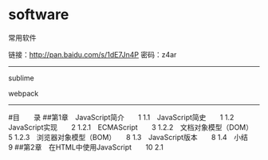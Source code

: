 # software
常用软件


链接：http://pan.baidu.com/s/1dE7Jn4P 密码：z4ar


---
sublime

webpack

---


#目　　录
##第1章　JavaScript简介　　1
1.1　JavaScript简史　　1
1.2　JavaScript实现　　2
1.2.1　ECMAScript　　3
1.2.2　文档对象模型（DOM）　　5
1.2.3　浏览器对象模型（BOM）　　8
1.3　JavaScript版本　　8
1.4　小结　　9
##第2章　在HTML中使用JavaScript　　10
2.1　<script>元素　　10
2.1.1　标签的位置　　12
2.1.2　延迟脚本　　13
2.1.3　异步脚本　　13
2.1.4　在XHTML中的用法　　14
2.1.5　不推荐使用的语法　　16
2.2　嵌入代码与外部文件　　16
2.3　文档模式　　16
2.4　<noscript>元素　　18
2.5　小结　　18
第3章　基本概念　　19
3.1　语法　　19
3.1.1　区分大小写　　19
3.1.2　标识符　　19
3.1.3　注释　　20
3.1.4　严格模式　　20
3.1.5　语句　　20
3.2　关键字和保留字　　21
3.3　变量　　22
3.4　数据类型　　23
3.4.1　typeof操作符　　23
3.4.2　Undefined类型　　24
3.4.3　Null类型　　25
3.4.4　Boolean类型　　26
3.4.5　Number类型　　27
3.4.6　String类型　　32
3.4.7　Object类型　　35
3.5　操作符　　36
3.5.1　一元操作符　　36
3.5.2　位操作符　　39
3.5.3　布尔操作符　　44
3.5.4　乘性操作符　　47
3.5.5　加性操作符　　48
3.5.6　关系操作符　　50
3.5.7　相等操作符　　51
3.5.8　条件操作符　　53
3.5.9　赋值操作符　　53
3.5.10　逗号操作符　　54
3.6　语句　　54
3.6.1　if语句　　54
3.6.2　do-while语句　　55
3.6.3　while语句　　55
3.6.4　for语句　　56
3.6.5　for-in语句　　57
3.6.6　label语句　　58
3.6.7　break和continue语句　　58
3.6.8　with语句　　60
3.6.9　switch语句　　60
3.7　函数　　62
3.7.1　理解参数　　64
3.7.2　没有重载　　66
3.8　小结　　67
第4章　变量、作用域和内存问题　　68
4.1　基本类型和引用类型的值　　68
4.1.1　动态的属性　　68
4.1.2　复制变量值　　69
4.1.3　传递参数　　70
4.1.4　检测类型　　72
4.2　执行环境及作用域　　73
4.2.1　延长作用域链　　75
4.2.2　没有块级作用域　　76
4.3　垃圾收集　　78
4.3.1　标记清除　　78
4.3.2　引用计数　　79
4.3.3　性能问题　　80
4.3.4　管理内存　　81
4.4　小结　　81
第5章　引用类型　　83
5.1　Object类型　　83
5.2　Array类型　　86
5.2.1　检测数组　　88
5.2.2　转换方法　　89
5.2.3　栈方法　　90
5.2.4　队列方法　　91
5.2.5　重排序方法　　92
5.2.6　操作方法　　94
5.2.7　位置方法　　95
5.2.8　迭代方法　　96
5.2.9　缩小方法　　97
5.3　Date类型　　98
5.3.1　继承的方法　　100
5.3.2　日期格式化方法　　101
5.3.3　日期/时间组件方法　　102
5.4　RegExp类型　　103
5.4.1　RegExp实例属性　　105
5.4.2　RegExp实例方法　　106
5.4.3　RegExp构造函数属性　　107
5.4.4　模式的局限性　　109
5.5　Function类型　　110
5.5.1　没有重载（深入理解）　　111
5.5.2　函数声明与函数表达式　　111
5.5.3　作为值的函数　　112
5.5.4　函数内部属性　　113
5.5.5　函数属性和方法　　116
5.6　基本包装类型　　118
5.6.1　Boolean类型　　120
5.6.2　Number类型　　120
5.6.3　String类型　　122
5.7　单体内置对象　　130
5.7.1　Global对象　　131
5.7.2　Math对象　　134
5.8　小结　　137
第6章　面向对象的程序设计　　138
6.1　理解对象　　138
6.1.1　属性类型　　139
6.1.2　定义多个属性　　142
6.1.3　读取属性的特性　　143
6.2　创建对象　　144
6.2.1　工厂模式　　144
6.2.2　构造函数模式　　144
6.2.3　原型模式　　147
6.2.4　组合使用构造函数模式和原型模式　　159
6.2.5　动态原型模式　　159
6.2.6　寄生构造函数模式　　160
6.2.7　稳妥构造函数模式　　161
6.3　继承　　162
6.3.1　原型链　　162
6.3.2　借用构造函数　　167
6.3.3　组合继承　　168
6.3.4　原型式继承　　169
6.3.5　寄生式继承　　171
6.3.6　寄生组合式继承　　172
6.4　小结　　174
第7章　函数表达式　　175
7.1　递归　　177
7.2　闭包　　178
7.2.1　闭包与变量　　181
7.2.2　关于this对象　　182
7.2.3　内存泄漏　　183
7.3　模仿块级作用域　　184
7.4　私有变量　　186
7.4.1　静态私有变量　　188
7.4.2　模块模式　　189
7.4.3　增强的模块模式　　191
7.5　小结　　192
第8章　BOM　　193
8.1　window对象　　193
8.1.1　全局作用域　　193
8.1.2　窗口关系及框架　　194
8.1.3　窗口位置　　197
8.1.4　窗口大小　　198
8.1.5　导航和打开窗口　　199
8.1.6　间歇调用和超时调用　　203
8.1.7　系统对话框　　205
8.2　location对象　　207
8.2.1　查询字符串参数　　207
8.2.2　位置操作　　208
8.3　navigator对象　　210
8.3.1　检测插件　　211
8.3.2　注册处理程序　　213
8.4　screen对象　　214
8.5　history对象　　215
8.6　小结　　216
第9章　客户端检测　　217
9.1　能力检测　　217
9.1.1　更可靠的能力检测　　218
9.1.2　能力检测，不是浏览器检测　　220
9.2　怪癖检测　　220
9.3　用户代理检测　　221
9.3.1　用户代理字符串的历史　　222
9.3.2　用户代理字符串检测技术　　228
9.3.3　完整的代码　　242
9.3.4　使用方法　　245
9.4　小结　　246
第10章　DOM　　247
10.1　节点层次　　247
10.1.1　Node类型　　248
10.1.2　Document类型　　253
10.1.3　Element类型　　261
10.1.4　Text类型　　270
10.1.5　Comment类型　　273
10.1.6　CDATASection类型　　274
10.1.7　DocumentType类型　　274
10.1.8　DocumentFragment类型　　275
10.1.9　Attr类型　　276
10.2　DOM操作技术　　277
10.2.1　动态脚本　　277
10.2.2　动态样式　　279
10.2.3　操作表格　　281
10.2.4　使用NodeList　　283
10.3　小结　　284
第11章　DOM扩展　　286
11.1　选择符API　　286
11.1.1　querySelector()方法　　286
11.1.2　querySelectorAll()
方法　　287
11.1.3　matchesSelector()
方法　　288
11.2　元素遍历　　288
11.3　HTML5　　289
11.3.1　与类相关的扩充　　289
11.3.2　焦点管理　　291
11.3.3　HTMLDocument的变化　　292
11.3.4　字符集属性　　293
11.3.5　自定义数据属性　　293
11.3.6　插入标记　　294
11.3.7　scrollIntoView()方法　　298
11.4　专有扩展　　298
11.4.1　文档模式　　298
11.4.2　children属性　　299
11.4.3　contains()方法　　300
11.4.4　插入文本　　301
11.4.5　滚动　　303
11.5　小结　　304
第12章　DOM2和DOM3　　305
12.1　DOM变化　　305
12.1.1　针对XML命名空间的变化　　306
12.1.2　其他方面的变化　　309
12.2　样式　　312
12.2.1　访问元素的样式　　313
12.2.2　操作样式表　　317
12.2.3　元素大小　　320
12.3　遍历　　326
12.3.1　NodeIterator　　328
12.3.2　TreeWalker　　330
12.4　范围　　332
12.4.1　DOM中的范围　　332
12.4.2　IE8及更早版本中的范围　　340
12.5　小结　　343
第13章　事件　　345
13.1　事件流　　345
13.1.1　事件冒泡　　346
13.1.2　事件捕获　　346
13.1.3　DOM事件流　　347
13.2　事件处理程序　　348
13.2.1　HTML事件处理程序　　348
13.2.2　DOM0级事件处理程序　　350
13.2.3　DOM2级事件处理程序　　351
13.2.4　IE事件处理程序　　352
13.2.5　跨浏览器的事件处理程序　　353
13.3　事件对象　　355
13.3.1　DOM中的事件对象　　355
13.3.2　IE中的事件对象　　358
13.3.3　跨浏览器的事件对象　　360
13.4　事件类型　　362
13.4.1　UI事件　　362
13.4.2　焦点事件　　367
13.4.3　鼠标与滚轮事件　　368
13.4.4　键盘与文本事件　　379
13.4.5　复合事件　　384
13.4.6　变动事件　　385
13.4.7　HTML5事件　　388
13.4.8　设备事件　　395
13.4.9　触摸与手势事件　　399
13.5　内存和性能　　402
13.5.1　事件委托　　402
13.5.2　移除事件处理程序　　404
13.6　模拟事件　　405
13.6.1　DOM中的事件模拟　　405
13.6.2　IE中的事件模拟　　410
13.7　小结　　411
第14章　表单脚本　　412
14.1　表单的基础知识　　412
14.1.1　提交表单　　413
14.1.2　重置表单　　414
14.1.3　表单字段　　414
14.2　文本框脚本　　419
14.2.1　选择文本　　420
14.2.2　过滤输入　　423
14.2.3　自动切换焦点　　426
14.2.4　HTML5约束验证API　　427
14.3　选择框脚本　　431
14.3.1　选择选项　　432
14.3.2　添加选项　　434
14.3.3　移除选项　　435
14.3.4　移动和重排选项　　435
14.4　表单序列化　　436
14.5　富文本编辑　　438
14.5.1　使用contenteditable
属性　　438
14.5.2　操作富文本　　439
14.5.3　富文本选区　　441
14.5.4　表单与富文本　　443
14.6　小结　　443
第15章　使用Canvas绘图　　445
15.1　基本用法　　445
15.2　2D上下文　　446
15.2.1　填充和描边　　446
15.2.2　绘制矩形　　447
15.2.3　绘制路径　　449
15.2.4　绘制文本　　451
15.2.5　变换　　453
15.2.6　绘制图像　　456
15.2.7　阴影　　457
15.2.8　渐变　　458
15.2.9　模式　　460
15.2.10　使用图像数据　　460
15.2.11　合成　　462
15.3　WebGL　　463
15.3.1　类型化数组　　463
15.3.2　WebGL上下文　　468
15.3.3　支持　　478
15.4　小结　　478
第16章　HTML5脚本编程　　480
16.1　跨文档消息传递　　480
16.2　原生拖放　　481
16.2.1　拖放事件　　482
16.2.2　自定义放置目标　　482
16.2.3　dataTransfer对象　　483
16.2.4　dropEffect与effectAllowed　　484
16.2.5　可拖动　　485
16.2.6　其他成员　　485
16.3　媒体元素　　486
16.3.1　属性　　487
16.3.2　事件　　488
16.3.3　自定义媒体播放器　　488
16.3.4　检测编解码器的支持情况　　489
16.3.5　Audio类型　　490
16.4　历史状态管理　　491
16.5　小结　　492
第17章　错误处理与调试　　493
17.1　浏览器报告的错误　　493
17.1.1　IE　　493
17.1.2　Firefox　　494
17.1.3　Safari　　496
17.1.4　Opera　　497
17.1.5　Chrome　　498
17.2　错误处理　　499
17.2.1　try-catch语句　　500
17.2.2　抛出错误　　503
17.2.3　错误（error）事件　　505
17.2.4　处理错误的策略　　506
17.2.5　常见的错误类型　　507
17.2.6　区分致命错误和非致命
错误　　510
17.2.7　把错误记录到服务器　　511
17.3　调试技术　　512
17.3.1　将消息记录到控制台　　512
17.3.2　将消息记录到当前页面　　515
17.3.3　抛出错误　　515
17.4　常见的IE错误　　516
17.4.1　操作终止　　516
17.4.2　无效字符　　518
17.4.3　未找到成员　　518
17.4.4　未知运行时错误　　519
17.4.5　语法错误　　519
17.4.6　系统无法找到指定资源　　519
17.5　小结　　520
第18章　JavaScript与XML　　521
18.1　浏览器对XML DOM的支持　　521
18.1.1　DOM2级核心　　521
18.1.2　DOMParser类型　　522
18.1.3　XMLSerializer类型　　523
18.1.4　IE8及之前版本中的XML　　523
18.1.5　跨浏览器处理XML　　527
18.2　浏览器对XPath的支持　　529
18.2.1　DOM3级XPath　　529
18.2.2　IE中的XPath　　534
18.2.3　跨浏览器使用XPath　　535
18.3　浏览器对XSLT的支持　　537
18.3.1　IE中的XSLT　　537
18.3.2　XSLTProcessor类型　　541
18.3.3　跨浏览器使用XSLT　　543
18.4　小结　　544
第19章　E4X　　546
19.1　E4X的类型　　546
19.1.1　XML类型　　546
19.1.2　XMLList类型　　547
19.1.3　Namespace类型　　548
19.1.4　QName类型　　549
19.2　一般用法　　550
19.2.1　访问特性　　551
19.2.2　其他节点类型　　552
19.2.3　查询　　553
19.2.4　构建和操作XML　　555
19.2.5　解析和序列化　　557
19.2.6　命名空间　　558
19.3　其他变化　　559
19.4　全面启用E4X　　560
19.5　小结　　561
第20章　JSON　　562
20.1　语法　　562
20.1.1　简单值　　562
20.1.2　对象　　563
20.1.3　数组　　564
20.2　解析与序列化　　565
20.2.1　JSON对象　　565
20.2.2　序列化选项　　566
20.2.3　解析选项　　569
20.3　小结　　570
第21章　Ajax与Comet　　571
21.1　XMLHttpRequest对象　　571
21.1.1　XHR的用法　　573
21.1.2　HTTP头部信息　　575
21.1.3　GET请求　　576
21.1.4　POST请求　　577
21.2　XMLHttpRequest 2级　　578
21.2.1　FormData　　578
21.2.2　超时设定　　579
21.2.3　overrideMimeType()
方法　　580
21.3　进度事件　　580
21.3.1　load事件　　580
21.3.2　progress事件　　581
21.4　跨源资源共享　　582
21.4.1　IE对CORS的实现　　582
21.4.2　其他浏览器对CORS的
实现　　584
21.4.3　Preflighted Reqeusts　　584
21.4.4　带凭据的请求　　585
21.4.5　跨浏览器的CORS　　585
21.5　其他跨域技术　　586
21.5.1　图像Ping　　586
21.5.2　JSONP　　587
21.5.3　Comet　　588
21.5.4　服务器发送事件　　590
21.5.5　Web Sockets　　591
21.5.6　SSE与Web Sockets　　593
21.6　安全　　593
21.7　小结　　594
第22章　高级技巧　　596
22.1　高级函数　　596
22.1.1　安全的类型检测　　596
22.1.2　作用域安全的构造函数　　597
22.1.3　惰性载入函数　　600
22.1.4　函数绑定　　602
22.1.5　函数柯里化　　604
22.2　防篡改对象　　606
22.2.1　不可扩展对象　　606
22.2.2　密封的对象　　607
22.2.3　冻结的对象　　608
22.3　高级定时器　　609
22.3.1　重复的定时器　　610
22.3.2　Yielding Processes　　612
22.3.3　函数节流　　614
22.4　自定义事件　　616
22.5　拖放　　618
22.5.1　修缮拖动功能　　620
22.5.2　添加自定义事件　　622
22.6　小结　　624
第23章　离线应用与客户端存储　　626
23.1　离线检测　　626
23.2　应用缓存　　627
23.3　数据存储　　628
23.3.1　Cookie　　629
23.3.2　IE用户数据　　637
23.3.3　Web存储机制　　638
23.3.4　IndexedDB　　643
23.4　小结　　654
第24章　最佳实践　　656
24.1　可维护性　　656
24.1.1　什么是可维护的代码　　656
24.1.2　代码约定　　657
24.1.3　松散耦合　　659
24.1.4　编程实践　　662
24.2　性能　　666
24.2.1　注意作用域　　666
24.2.2　选择正确方法　　667
24.2.3　最小化语句数　　672
24.2.4　优化DOM交互　　673
24.3　部署　　676
24.3.1　构建过程　　676
24.3.2　验证　　677
24.3.3　压缩　　679
24.4　小结　　681
第25章　新兴的API　　682
25.1　requestAnimationFrame()　　682
25.1.1　早期动画循环　　682
25.1.2　循环间隔的问题　　683
25.1.3　mozRequestAnimation-Frame　　683
25.1.4　webkitRequestAnima-tionFrame与msRequest-AnimationFrame　　685
25.2　Page Visibility API　　686
25.3　Geolocation API　　687
25.4　File API　　689
25.4.1　FileReader类型　　690
25.4.2　读取部分内容　　692
25.4.3　对象URL　　693
25.4.4　读取拖放的文件　　694
25.4.5　使用XHR上传文件　　695
25.5　Web计时　　696
25.6　Web Workers　　697
25.6.1　使用Worker　　697
25.6.2　Worker全局作用域　　698
25.6.3　包含其他脚本　　699
25.6.4　Web Workers的未来　　700
25.7　小结　　700
附录A　ECMAScript Harmony　　701
附录B　严格模式　　717
附录C　JavaScript库　　723
附录D　JavaScript工具　　727
